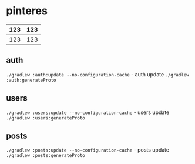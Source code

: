 # pinteres

|123|123|
|--|--|
|123|123|

## auth
`./gradlew :auth:update --no-configuration-cache` - auth update
`./gradlew :auth:generateProto` 


## users
`./gradlew :users:update --no-configuration-cache` - users update
`./gradlew :users:generateProto` 


## posts
`./gradlew :posts:update --no-configuration-cache` - posts update
`./gradlew :posts:generateProto` 
